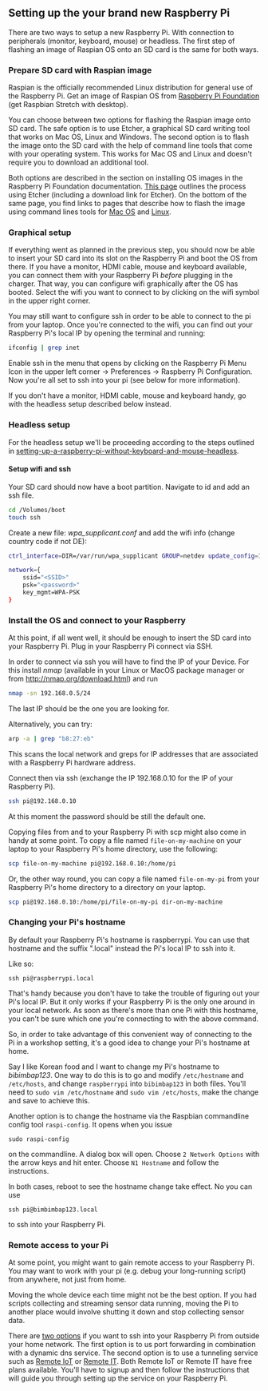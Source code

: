 ## Setting up the  your brand new Raspberry Pi

There are two ways to setup a new Raspberry Pi. With connection to peripherals (monitor, keyboard, mouse) or headless.
The first step of flashing an image of Raspian OS onto an SD card is the same for both ways.

### Prepare SD card with Raspian image

Raspian is the officially recommended Linux distribution for general use of the Raspberry Pi.
Get an image of Raspian OS from [Raspberry Pi Foundation](https://www.raspberrypi.org/downloads/raspbian/)
(get Raspbian Stretch with desktop).

You can choose between two options for flashing the Raspian image onto SD card.
The safe option is to use Etcher, a graphical SD card writing tool that works on Mac OS, Linux and Windows.
The second option is to flash the image onto the SD card with the help of command line tools that come with your operating system.
This works for Mac OS and Linux and doesn't require you to download an additional tool.

Both options are described in the section on installing OS images in the Raspberry Pi Foundation documentation.
[This page](https://www.raspberrypi.org/documentation/installation/installing-images/) outlines the process using Etcher (including a download link for Etcher). 
On the bottom of the same page, you find links to pages that describe how to flash the image using command lines tools for [Mac OS](https://www.raspberrypi.org/documentation/installation/installing-images/mac.md) and [Linux](https://www.raspberrypi.org/documentation/installation/installing-images/linux.md).

### Graphical setup

If everything went as planned in the previous step, you should now be able to insert your SD card into its slot on the Raspberry Pi and boot the OS from there.
If you have a monitor, HDMI cable, mouse and keyboard available, you can connect them with your Raspberry Pi *before* plugging in the charger.
That way, you can configure wifi graphically after the OS has booted. 
Select the wifi you want to connect to by clicking on the wifi symbol in the upper right corner.

You may still want to configure ssh in order to be able to connect to the pi from your laptop.
Once you're connected to the wifi, you can find out your Raspberry Pi's local IP by opening the terminal and running:
```bash
ifconfig | grep inet
```
Enable ssh in the menu that opens by clicking on the Raspberry Pi Menu Icon in the upper left corner → Preferences → Raspberry Pi Configuration.
Now you're all set to ssh into your pi (see below for more information).

If you don't have a monitor, HDMI cable, mouse and keyboard handy, go with the headless setup described below instead.

### Headless setup

For the headless setup we'll be proceeding according to the steps outlined in [setting-up-a-raspberry-pi-without-keyboard-and-mouse-headless](https://medium.com/@maheshsenni/setting-up-a-raspberry-pi-without-keyboard-and-mouse-headless-9359e0926807).

#### Setup wifi and ssh

Your SD card should now have a boot partition. Navigate to id and add an ssh file.
```bash
cd /Volumes/boot
touch ssh
```

Create a new file: *wpa_supplicant.conf* and add the wifi info (change country code if not DE):

```bash
ctrl_interface=DIR=/var/run/wpa_supplicant GROUP=netdev update_config=1 country=DE

network={
    ssid="<SSID>"
    psk="<password>"
    key_mgmt=WPA-PSK
}
```

### Install the OS and connect to your Raspberry

At this point, if all went well, it should be enough to insert the SD card into your Raspberry Pi. Plug in your Raspberry Pi connect via SSH.

In order to connect via ssh you will have to find the IP of your Device. For this install *nmap* (available in your Linux or MacOS package manager or from http://nmap.org/download.html) and run

```bash
nmap -sn 192.168.0.5/24
```

The last IP should be the one you are looking for. 

Alternatively, you can try:
```bash
arp -a | grep "b8:27:eb"
```
This scans the local network and greps for IP addresses that are associated with a Raspberry Pi hardware address.

Connect then via ssh (exchange the IP 192.168.0.10 for the IP of your Raspberry Pi).

```bash
ssh pi@192.168.0.10
```

At this moment the password should be still the default one.

Copying files from and to your Raspberry Pi with scp might also come in handy at some point.
To copy a file named `file-on-my-machine` on your laptop to your Raspberry Pi's home directory, use the following:

```bash
scp file-on-my-machine pi@192.168.0.10:/home/pi
```

Or, the other way round, you can copy a file named `file-on-my-pi` from your Raspberry Pi's home directory to a directory on your laptop.

```bash
scp pi@192.168.0.10:/home/pi/file-on-my-pi dir-on-my-machine
```

### Changing your Pi's hostname

By default your Raspberry Pi's hostname is raspberrypi. 
You can use that hostname and the suffix ".local" instead the Pi's local IP to ssh into it.

Like so:

```ssh pi@raspberrypi.local```

That's handy because you don't have to take the trouble of figuring out your Pi's local IP.
But it only works if your Raspberry Pi is the only one around in your local network. 
As soon as there's more than one Pi with this hostname, you can't be sure which one you're connecting to with the above command.

So, in order to take advantage of this convenient way of connecting to the Pi in a workshop setting, it's a good idea to change your Pi's hostname at home.

Say I like Korean food and I want to change my Pi's hostname to *bibimbap123*. 
One way to do this is to go and modify `/etc/hostname` and `/etc/hosts`, and change `raspberrypi` into `bibimbap123` in both files.
You'll need to `sudo vim /etc/hostname` and `sudo vim /etc/hosts`, make the change and save to achieve this.

Another option is to change the hostname via the Raspbian commandline config tool `raspi-config`. 
It opens when you issue 

```sudo raspi-config```

on the commandline. A dialog box will open. Choose `2 Network Options` with the arrow keys and hit enter.
Choose `N1 Hostname` and follow the instructions.

In both cases, reboot to see the hostname change take effect. No you can use

```ssh pi@bimbimbap123.local```

to ssh into your Raspberry Pi.

### Remote access to your Pi

At some point, you might want to gain remote access to your Raspberry Pi.
You may want to work with your pi (e.g. debug your long-running script) from anywhere, not just from home.

Moving the whole device each time might not be the best option.
If you had scripts collecting and streaming sensor data running, moving the Pi to another place would involve shutting it down and stop collecting sensor data.

There are [two options](https://www.raspberrypi.org/documentation/remote-access/access-over-Internet/) if you want to ssh into your Raspberry Pi from outside your home network. 
The first option is to us port forwarding in combination with a dynamic dns service. 
The second option is to use a tunneling service such as [Remote IoT](https://remote-iot.com/) or [Remote IT](https://www.remot3.it/). 
Both Remote IoT or Remote IT have free plans available. 
You'll have to signup and then follow the instructions that will guide you through setting up the service on your Raspberry Pi.